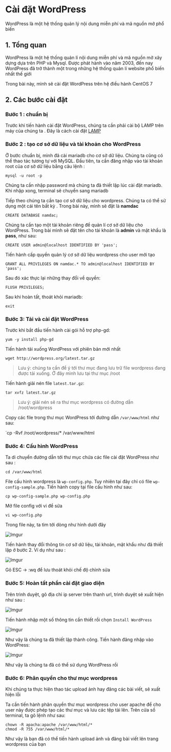 # Cài đặt WordPress
WordPress là một hệ thống quản lý nội dung miễn phí và mã nguồn mở phổ biến

## 1. Tổng quan
WordPress là một hệ thống quản lí nội dung miễn phí và mã nguồn mở xây dựng dựa trên PHP và Mysql. Được phát hành vào năm 2003, đến nay WordPress đã trở thành một trong những hệ thống quản lí website phổ biến nhất thế giới

Trong bài này, mình sẽ cài đặt WordPress trên hệ điều hành CentOS 7

## 2. Các bước cài đặt
### Bước 1 : chuẩn bị
Trước khi tiến hành cài đặt WordPress, chúng ta cần phải cài bộ LAMP trên máy của chúng ta . Đây là cách cài đặt [LAMP](https://github.com/namdachb/linux/blob/master/Wordpress/LAMP.md)

### Bước 2 : tạo cơ sở dữ liệu và tài khoản cho WordPress
Ở bước chuẩn bị, mình đã cài mariadb cho cơ sở dữ liệu. Chúng ta cũng có thể thao tác tương tự với MySQL. Đầu tiên, ta cần đăng nhập vào tài khoản root của cơ sở dữ liệu bằng câu lệnh :

 `mysql -u root -p`

Chúng ta cần nhập password mà chúng ta đã thiết lập lúc cài đặt mariadb. Khi nhập xong, terminal sẽ chuyển sang mariadb

Tiếp theo chúng ta cần tạo cơ sở dữ liệu cho wordpress. Chúng ta có thể sử dụng một cái tên bất kỳ . Trong bài này, mình sẽ đặt là **namdac**

 `CREATE DATABASE namdac;`

Chúng ta cần tạo một tài khoản riêng để quản lí cơ sở dữ liệu cho WordPress. Trong bài mình sẽ đặt tên  cho tài khoản là **admin** và mật khẩu là **pass**, như sau:
 
 `CREATE USER admin@localhost IDENTIFIED BY 'pass';`

Tiến hành cấp quyền quản lý cơ sở dữ liệu wordpress cho user mới tạo 

 `GRANT ALL PRIVILEGES ON namdac.* TO admin@localhost IDENTIFIED BY 'pass';`

Sau đó xác thực lại những thay đổi về quyền:

 `FLUSH PRIVILEGES;`

Sau khi hoàn tất, thoát khỏi mariadb:
 
 `exit`

### Bước 3: Tải và cài đặt WordPress
Trước khi bắt đầu tiến hành cài gói hỗ trợ php-gd:
 
 `yum -y install php-gd`

Tiến hành tải xuống WordPress với phiên bản mới nhất

 `wget http://wordpress.org/latest.tar.gz`

 > Lưu ý: chúng ta cần để ý tới thư mục đang lưu trữ file wordpress đang được tải xuống. Ở đây mình lưu tại thư mục /root

Tiến hành giải nén file `latest.tar.gz`:

 `tar xvfz latest.tar.gz`

 > Lưu ý: giải nén sẽ ra thư mục wordpress có đường dẫn /root/wordpress 

Copy các file trong thư mục WordPress tới đường dẫn `/var/www/html` như sau:

 `cp -Rvf /root/wordpress/* /var/www/html

### Bước 4: Cấu hình WordPress
Ta di chuyển đường dẫn tới thư mục chứa các file cài đặt WordPress như sau :

 `cd /var/www/html`

File cấu hình wordpress là `wp-config.php`. Tuy nhiên tại đây chỉ có file `wp-config-sample.php`. Tiến hành copy tại file cấu hình như sau:

 `cp wp-config-sample.php wp-config.php`

Mở file config với vi để sửa   

 `vi wp-config.php`

Trong file này, ta tìm tới dòng như hình dưới đây

![Imgur](https://i.imgur.com/hmUC3CY.png)

Tiến hành thay đổi thông tin cơ sở dữ liệu, tài khoản, mật khẩu như đã thiết lập ở bước 2. Ví dụ như sau :

![Imgur](https://i.imgur.com/dQI8s24.png)

Gõ ESC -> :wq để lưu thoát khỏi chế độ chỉnh sửa

### Bước 5: Hoàn tất phần cài đặt giao diện
Trên trình duyệt, gõ địa chỉ ip server trên thanh url, trình duyệt sẽ xuất hiện như sau :

![Imgur](https://i.imgur.com/if8s2MA.png)

Tiến hành nhập một số thông tin cần thiết rồi chọn `Install WordPress`

![Imgur](https://i.imgur.com/Pwebyrv.png)

Như vậy là chúng ta đã thiết lập thành công. Tiến hành đăng nhập vào WordPress:

![Imgur](https://i.imgur.com/y7Y4DTh.png)

Như vậy là chúng ta đã có thể sử dụng WordPress rồi

### Bước 6: Phân quyền cho thư mục wordpress
Khi chúng ta thực hiện thao tác upload ảnh hay đăng các bài viết, sẽ xuất hiện lỗi

Ta cần tiến hành phân quyền thư mục wordpress cho user apache để cho user này được phép tạo các thư mục và lưu các tệp tải lên. Trên cửa sổ terminal, ta gõ lệnh như sau:
```
chown -R apacha:apache /var/www/html/*
chmod -R 755 /var/www/html/*
```

Như vậy là bạn đã có thể tiến hành upload ảnh và đăng bài viết lên trang wordpress của bạn